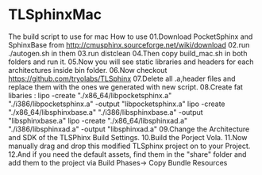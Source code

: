 # TLSphinxMac
The build script to use for mac
How to use
01.Download PocketSphinx and SphinxBase from http://cmusphinx.sourceforge.net/wiki/download
02.run ./autogen.sh in them
03.run distclean
04.Then copy build_mac.sh in both folders and run it.
05.Now you will see static libraries and headers for each architectures inside bin folder.
06.Now checkout https://github.com/tryolabs/TLSphinx
07.Delete all .a,header files and replace them with the ones we generated with new script.
08.Create fat libaries : 
      lipo -create "./x86_64/libpocketsphinx.a" "./i386/libpocketsphinx.a" -output "libpocketsphinx.a"
      lipo -create "./x86_64/libsphinxbase.a" "./i386/libsphinxbase.a" -output "libsphinxbase.a"
      lipo -create "./x86_64/libsphinxad.a" "./i386/libsphinxad.a" -output "libsphinxad.a"
09.Change the Architecture and SDK of the TLSPhinx Build Settings.
10.Build the Porject Vola.
11.Now manually drag and drop this modified TLSphinx project on to your Project.
12.And if you need the default assets, find them in the "share" folder and add them to the project via Build Phases-> Copy Bundle Resources
